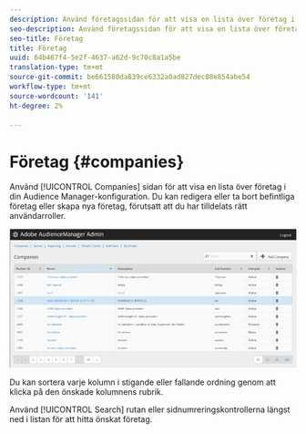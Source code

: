 ```yaml
---
description: Använd företagssidan för att visa en lista över företag i din Audience Manager-konfiguration. Du kan redigera eller ta bort befintliga företag eller skapa nya företag, förutsatt att du har tilldelats rätt användarroller.
seo-description: Använd företagssidan för att visa en lista över företag i din Audience Manager-konfiguration. Du kan redigera eller ta bort befintliga företag eller skapa nya företag, förutsatt att du har tilldelats rätt användarroller.
seo-title: Företag
title: Företag
uuid: 64b467f4-5e2f-4637-a62d-9c70c8a1a5be
translation-type: tm+mt
source-git-commit: be661580da839ce6332a0ad827dec08e854abe54
workflow-type: tm+mt
source-wordcount: '141'
ht-degree: 2%

---
```



# Företag {#companies}

Använd [!UICONTROL Companies] sidan för att visa en lista över företag i din Audience Manager-konfiguration. Du kan redigera eller ta bort befintliga företag eller skapa nya företag, förutsatt att du har tilldelats rätt användarroller.

![](assets/companies.png)

Du kan sortera varje kolumn i stigande eller fallande ordning genom att klicka på den önskade kolumnens rubrik.

Använd [!UICONTROL Search] rutan eller sidnumreringskontrollerna längst ned i listan för att hitta önskat företag.

